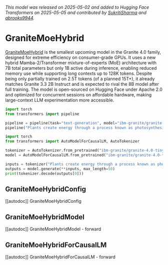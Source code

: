 <!--Copyright 2025 The HuggingFace Team. All rights reserved.

Licensed under the Apache License, Version 2.0 (the "License"); you may not use this file except in compliance with
the License. You may obtain a copy of the License at

http://www.apache.org/licenses/LICENSE-2.0

Unless required by applicable law or agreed to in writing, software distributed under the License is distributed on
an "AS IS" BASIS, WITHOUT WARRANTIES OR CONDITIONS OF ANY KIND, either express or implied. See the License for the
specific language governing permissions and limitations under the License.

⚠️ Note that this file is in Markdown but contain specific syntax for our doc-builder (similar to MDX) that may not be
rendered properly in your Markdown viewer.

-->
*This model was released on 2025-05-02 and added to Hugging Face Transformers on 2025-05-05 and contributed by [SukritiSharma](https://huggingface.co/SukritiSharma) and [abrooks9944](https://huggingface.co/abrooks9944).*

# GraniteMoeHybrid

[GraniteMoeHybrid](https://www.ibm.com/new/announcements/ibm-granite-4-0-tiny-preview-sneak-peek) is the smallest upcoming model in the Granite 4.0 family, designed for extreme efficiency on consumer-grade GPUs. It uses a new hybrid Mamba-2/Transformer mixture-of-experts (MoE) architecture with 7B total parameters but only 1B active during inference, enabling reduced memory use while supporting long contexts up to 128K tokens. Despite being only partially trained on 2.5T tokens (of a planned 15T+), it already matches Granite 3.3 2B Instruct and is expected to rival the 8B model after full training. The model is open-sourced on Hugging Face under Apache 2.0 and optimized for concurrent sessions on affordable hardware, making large-context LLM experimentation more accessible.

<hfoptions id="usage">
<hfoption id="Pipeline">

```py
import torch
from transformers import pipeline

pipeline = pipeline(task="text-generation", model="ibm-granite/granite-4.0-tiny-preview", dtype="auto",)
pipeline("Plants create energy through a process known as photosynthesis.")
```

</hfoption>
<hfoption id="AutoModel">

```py
import torch
from transformers import AutoModelForCausalLM, AutoTokenizer

tokenizer = AutoTokenizer.from_pretrained("ibm-granite/granite-4.0-tiny-preview")
model = AutoModelForCausalLM.from_pretrained("ibm-granite/granite-4.0-tiny-preview", dtype="auto",)

inputs = tokenizer("Plants create energy through a process known as photosynthesis.", return_tensors="pt")
outputs = model.generate(**inputs, max_length=50)
print(tokenizer.decode(outputs[0]))
```

</hfoption>
</hfoptions>

## GraniteMoeHybridConfig

[[autodoc]] GraniteMoeHybridConfig

## GraniteMoeHybridModel

[[autodoc]] GraniteMoeHybridModel
    - forward

## GraniteMoeHybridForCausalLM

[[autodoc]] GraniteMoeHybridForCausalLM
    - forward
